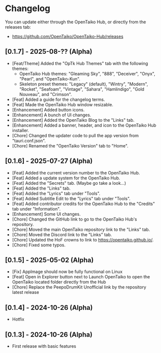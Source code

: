 # Changelog

You can update either through the OpenTaiko Hub, or directly from the releases tab:
- https://github.com/OpenTaiko/OpenTaiko-Hub/releases

## [0.1.7] - 2025-08-?? (Alpha)

- [Feat/Theme] Added the "OpTk Hub Themes" tab with the following themes:
    - OpenTaiko Hub themes: "Gleaming Sky", "888", "Deceiver", "Onyx", "Pearl", and "OpenTaiko-Kun".
    - Skeleton preset themes: "Legacy" (default), "Wintry", "Modern", "Rocket", "Seafoam", "Vintage", "Sahara", "Hamlindigo", "Gold Nouveau", and "Crimson".
- [Feat] Added a guide for the changelog terms.
- [Feat] Made the OpenTaiko Hub window resizable.
- [Enhancement] Added button icons.
- [Enhancement] A bunch of UI changes.
- [Enhancement] Added the OpenTaiko Blog to the "Links" tab.
- [Enhancement] Added a banner, header, and icon to the OpenTaiko Hub installer.
- [Chore] Changed the updater code to pull the app version from "tauri.conf.json".
- [Chore] Renamed the "OpenTaiko Version" tab to "Home".


## [0.1.6] - 2025-07-27 (Alpha)

- [Feat] Added the current version number to the OpenTaiko Hub.
- [Feat] Added a update system for the OpenTaiko Hub.
- [Feat] Added the "Secrets" tab. (Maybe go take a look...)
- [Feat] Added the "Links" tab.
- [Feat] Added the "Lyrics" tab under "Tools".
- [Feat] Added Subtitle Edit to the "Lyrics" tab under "Tools".
- [Feat] Added contributor credits for the OpenTaiko Hub to the "Credits" tab under "Information".
- [Enhancement] Some UI changes.
- [Chore] Changed the GitHub link to go to the OpenTaiko Hub's repository.
- [Chore] Moved the main OpenTaiko repository link to the "Links" tab.
- [Chore] Moved the Discord link to the "Links" tab.
- [Chore] Updated the HoF crowns to link to https://opentaiko.github.io/.
- [Chore] Fixed some typos.

## [0.1.5] - 2025-05-02 (Alpha)

- [Fix] AppImage should now be fully functional on Linux
- [Feat] Open in Explorer button next to Launch OpenTaiko to open the OpenTaiko located folder directly from the Hub
- [Chore] Replace the PeepoDrumKit Unofficial link by the repository latest release

## [0.1.4] - 2024-10-26 (Alpha)

- Hotfix

## [0.1.3] - 2024-10-26 (Alpha)

- First release with basic features